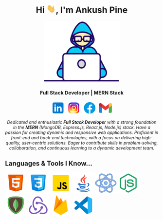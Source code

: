 
  <h1 align="center">Hi <img src="./images/Hi.gif" alt="Hi" width="30px">, I'm Ankush Pine</h1>

  <div align="center">
    <img height="200" width="250" src="./images/Dev.gif" alt="Coder" />
  </div>

  <h3 align="center">Full Stack Developer | MERN Stack</h3>

  <p align="center">
    <a href="https://www.linkedin.com/in/ankushpine/"><img align="center" src="./images/Linkedin.png"
        alt="Linkedin" /></a>
    <a href="https://www.instagram.com/ankushpine/"><img align="center" src="./images/Instagram.png"
        alt="Instagram" /></a>
    <a href=""><img align="center" src="./images/Facebook.png" alt="Facebook" /></a>
    <a href="mailto: ankushpineofficial@gmail.com"><img align="center" src="./images/Gmail.png" alt="Gmail" /></a>
  </p>


  <p align="center">
  <em align="center">
    Dedicated and enthusiastic <b>Full Stack Developer</b> with a strong foundation in the <b>MERN</b> (MongoDB, Express.js,
    React.js, Node.js) stack. Have a passion for creating dynamic and responsive web applications. Proficient in
    front-end and back-end technologies, with a focus on delivering high-quality, user-centric solutions. Eager to
    contribute skills in problem-solving, collaboration, and continuous learning to a dynamic development team.
  </em>
  </p>

 ##  Languages & Tools I Know...

  <p align="left">
    <img src="./images/HTML.png">
    <img src="./images/CSS.png">
    <img src="./images/Js.png">
    <img src="./images/JAVA.png">
    <img src="./images/React.png">
    <img src="./images/NodeJS.png">
    <img src="./images/MongoDB.png">
    <img src="./images/Redux.png">
    <img src="./images/Firebase.png">
    <img src="./images/VScode.png">
  </p>
